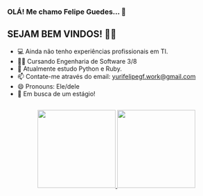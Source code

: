### OLÁ! Me chamo Felipe Guedes... 👋
## SEJAM BEM VINDOS! 🤘💀

- 💻 Ainda não tenho experiências profissionais em TI.
- 👨‍🎓 Cursando Engenharia de Software 3/8
- 🌱 Atualmente estudo Python e Ruby.
- 📫 Contate-me através do email: yurifelipegf.work@gmail.com
- 😄 Pronouns: Ele/dele
- 👾 Em busca de um estágio!
  ##
<div align="center">
  <a href="https://github.com/FelipeGf0101">
  <img height="180em" src="https://github-readme-stats.vercel.app/api?username=FelipeGF0101&show_icons=true&theme=highcontrast&include_all_commits=true&count_private=true"/>
  <img height="180em" src="https://github-readme-stats.vercel.app/api/top-langs/?username=FelipeGf0101&layout=compact&langs_count=7&theme=highcontrast"/>
</div>
 
